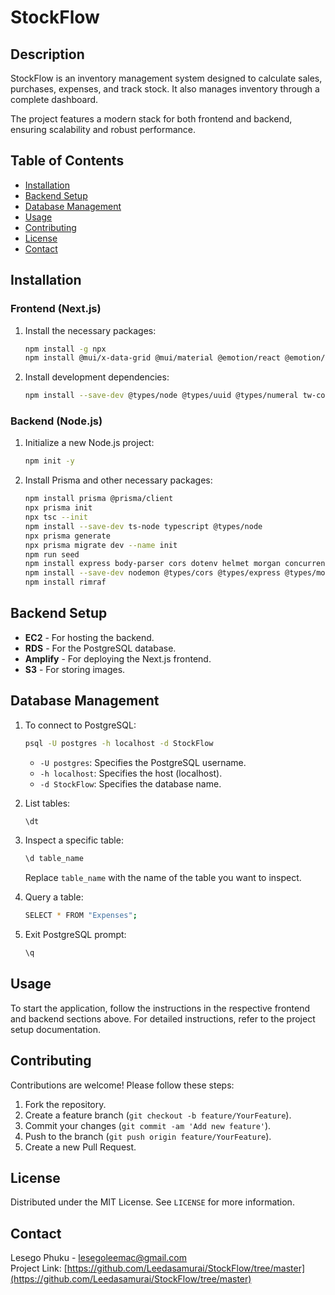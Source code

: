 # StockFlow

## Description

StockFlow is an inventory management system designed to calculate sales, purchases, expenses, and track stock. It also manages inventory through a complete dashboard.

The project features a modern stack for both frontend and backend, ensuring scalability and robust performance.

## Table of Contents

- [Installation](#installation)
- [Backend Setup](#backend-setup)
- [Database Management](#database-management)
- [Usage](#usage)
- [Contributing](#contributing)
- [License](#license)
- [Contact](#contact)

## Installation

### Frontend (Next.js)

1. Install the necessary packages:
   ```sh
   npm install -g npx
   npm install @mui/x-data-grid @mui/material @emotion/react @emotion/styled lucide-react numeral recharts uuid axios
   ```
2. Install development dependencies:
   ```sh
   npm install --save-dev @types/node @types/uuid @types/numeral tw-colors react-redux @reduxjs/toolkit dotenv
   ```

### Backend (Node.js)

1. Initialize a new Node.js project:
   ```sh
   npm init -y
   ```
2. Install Prisma and other necessary packages:
   ```sh
   npm install prisma @prisma/client
   npx prisma init
   npx tsc --init
   npm install --save-dev ts-node typescript @types/node
   npx prisma generate
   npx prisma migrate dev --name init
   npm run seed
   npm install express body-parser cors dotenv helmet morgan concurrently
   npm install --save-dev nodemon @types/cors @types/express @types/morgan
   npm install rimraf
   ```

## Backend Setup

- **EC2** - For hosting the backend.
- **RDS** - For the PostgreSQL database.
- **Amplify** - For deploying the Next.js frontend.
- **S3** - For storing images.

## Database Management

1. To connect to PostgreSQL:

   ```sh
   psql -U postgres -h localhost -d StockFlow
   ```

   - `-U postgres`: Specifies the PostgreSQL username.
   - `-h localhost`: Specifies the host (localhost).
   - `-d StockFlow`: Specifies the database name.

2. List tables:

   ```sh
   \dt
   ```

3. Inspect a specific table:

   ```sh
   \d table_name
   ```

   Replace `table_name` with the name of the table you want to inspect.

4. Query a table:

   ```sh
   SELECT * FROM "Expenses";
   ```

5. Exit PostgreSQL prompt:
   ```sh
   \q
   ```

## Usage

To start the application, follow the instructions in the respective frontend and backend sections above. For detailed instructions, refer to the project setup documentation.

## Contributing

Contributions are welcome! Please follow these steps:

1. Fork the repository.
2. Create a feature branch (`git checkout -b feature/YourFeature`).
3. Commit your changes (`git commit -am 'Add new feature'`).
4. Push to the branch (`git push origin feature/YourFeature`).
5. Create a new Pull Request.

## License

Distributed under the MIT License. See `LICENSE` for more information.

## Contact

Lesego Phuku - lesegoleemac@gmail.com  
Project Link: [https://github.com/Leedasamurai/StockFlow/tree/master](https://github.com/Leedasamurai/StockFlow/tree/master)
